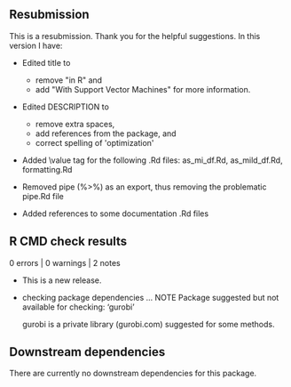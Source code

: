 ## Resubmission
This is a resubmission. Thank you for the helpful suggestions. 
In this version I have:

* Edited title to 
  * remove "in R" and 
  * add "With Support Vector Machines" for more information.

* Edited DESCRIPTION to 
  * remove extra spaces,
  * add references from the package, and 
  * correct spelling of 'optimization'

* Added \value tag for the following .Rd files: as_mi_df.Rd, as_mild_df.Rd, 
  formatting.Rd

* Removed pipe (%>%) as an export, thus removing the problematic pipe.Rd file

* Added references to some documentation .Rd files

## R CMD check results

0 errors | 0 warnings | 2 notes

* This is a new release.

* checking package dependencies ... NOTE
  Package suggested but not available for checking: ‘gurobi’

  gurobi is a private library (gurobi.com) suggested for some methods.

## Downstream dependencies
There are currently no downstream dependencies for this package.
